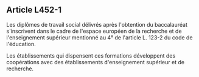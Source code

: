 ## Article L452-1

Les diplômes de travail social délivrés après l'obtention du baccalauréat s'inscrivent dans le cadre de l'espace
européen de la recherche et de l'enseignement supérieur mentionné au 4° de l'article L. 123-2 du code de
l'éducation.

Les établissements qui dispensent ces formations développent des coopérations avec des établissements
d'enseignement supérieur et de recherche.


